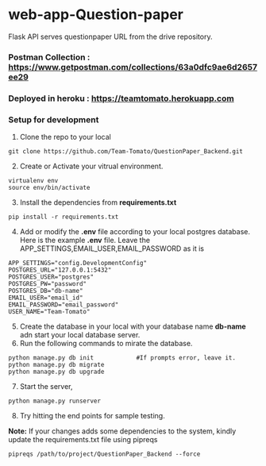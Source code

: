 # web-app-Question-paper
Flask API serves questionpaper URL from the drive repository.

### Postman Collection : https://www.getpostman.com/collections/63a0dfc9ae6d2657ee29

### Deployed in heroku : https://teamtomato.herokuapp.com

### Setup for development
1. Clone the repo to your local
``` 
git clone https://github.com/Team-Tomato/QuestionPaper_Backend.git
```
2. Create or Activate your vitrual environment.
```
virtualenv env
source env/bin/activate
```
3. Install the dependencies from **requirements.txt**
```
pip install -r requirements.txt
```
4. Add or modify the **.env** file according to your local postgres database. Here is the example **.env** file. Leave the APP_SETTINGS,EMAIL_USER,EMAIL_PASSWORD as it is 
```
APP_SETTINGS="config.DevelopmentConfig"
POSTGRES_URL="127.0.0.1:5432"
POSTGRES_USER="postgres"
POSTGRES_PW="password"
POSTGRES_DB="db-name"
EMAIL_USER="email_id"
EMAIL_PASSWORD="email_password"
USER_NAME="Team-Tomato"
```
5. Create the database in your local with your database name **db-name** adn start your local database server.
6. Run the following commands to mirate the database.
```
python manage.py db init            #If prompts error, leave it.
python manage.py db migrate
python manage.py db upgrade
```
7. Start the server,
```
python manage.py runserver
```
8. Try hitting the end points for sample testing.

**Note:**
If your changes adds some dependencies to the system, kindly update the requirements.txt file using pipreqs
```
pipreqs /path/to/project/QuestionPaper_Backend --force
```

